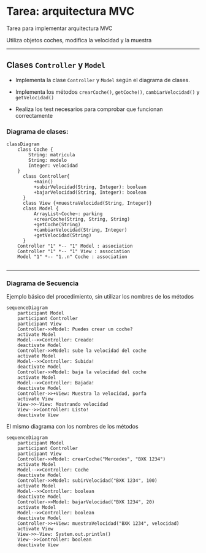# Tarea: arquitectura MVC

Tarea para implementar arquitectura MVC

Utiliza objetos coches, modifica la velocidad y la muestra

---

## Clases ```Controller``` y ```Model```

- Implementa la clase ```Controller``` y ```Model``` según el diagrama de clases.

- Implementa los métodos ```crearCoche()```, ```getCoche()```, ```cambiarVelocidad()``` y ```getVelocidad()```

- Realiza los test necesarios para comprobar que funcionan correctamente

### Diagrama de clases:

```mermaid
classDiagram
    class Coche {
        String: matricula
        String: modelo
        Integer: velocidad
    }
      class Controller{
          +main()
          +subirVelocidad(String, Integer): boolean
          +bajarVelocidad(String, Integer): boolean
      }
      class View {+muestraVelocidad(String, Integer)}
      class Model {
          ArrayList~Coche~: parking
          +crearCoche(String, String, String)
          +getCoche(String)
          +cambiarVelocidad(String, Integer)
          +getVelocidad(String)
      }
    Controller "1" *-- "1" Model : association
    Controller "1" *-- "1" View : association
    Model "1" *-- "1..n" Coche : association
      
```

---

### Diagrama de Secuencia

Ejemplo básico del procedimiento, sin utilizar los nombres de los métodos


```mermaid
sequenceDiagram
    participant Model
    participant Controller
    participant View
    Controller->>Model: Puedes crear un coche?
    activate Model
    Model-->>Controller: Creado!
    deactivate Model
    Controller->>Model: sube la velocidad del coche
    activate Model
    Model-->>Controller: Subida!
    deactivate Model
    Controller->>Model: baja la velocidad del coche
    activate Model
    Model-->>Controller: Bajada!
    deactivate Model
    Controller->>+View: Muestra la velocidad, porfa
    activate View
    View->>-View: Mostrando velocidad
    View-->>Controller: Listo!
    deactivate View
```

El mismo diagrama con los nombres de los métodos

```mermaid
sequenceDiagram
    participant Model
    participant Controller
    participant View
    Controller->>Model: crearCoche("Mercedes", "BXK 1234")
    activate Model
    Model-->>Controller: Coche
    deactivate Model
    Controller->>Model: subirVelocidad("BXK 1234", 100)
    activate Model
    Model-->>Controller: boolean
    deactivate Model
    Controller->>Model: bajarVelocidad("BXK 1234", 20)
    activate Model
    Model-->>Controller: boolean
    deactivate Model
    Controller->>+View: muestraVelocidad("BXK 1234", velocidad)
    activate View
    View->>-View: System.out.println()
    View-->>Controller: boolean
    deactivate View
```